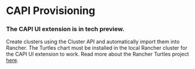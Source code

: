 # CAPI Provisioning


### **The CAPI UI extension is in tech preview.**

Create clusters using the Cluster API and automatically import them into Rancher. The Turtles chart must be installed in the local Rancher cluster for the CAPI UI extension to work. Read more about the Rancher Turtles project [here](https://turtles.docs.rancher.com/turtles/next/en/index.html).